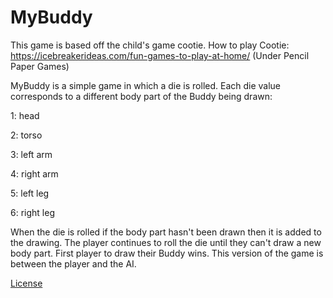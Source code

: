 # MyBuddy
This game is based off the child's game cootie.
How to play Cootie: https://icebreakerideas.com/fun-games-to-play-at-home/   (Under Pencil Paper Games)

MyBuddy is a simple game in which a die is rolled.
Each die value corresponds to a different body part of the Buddy being drawn:

1: head 

2: torso 

3: left arm 

4: right arm 

5: left leg 

6: right leg


When the die is rolled if the body part hasn't been drawn then it is added to the drawing.
The player continues to roll the die until they can't draw a new body part.
First player to draw their Buddy wins.
This version of the game is between the player and the AI.


[License](LICENSE)
